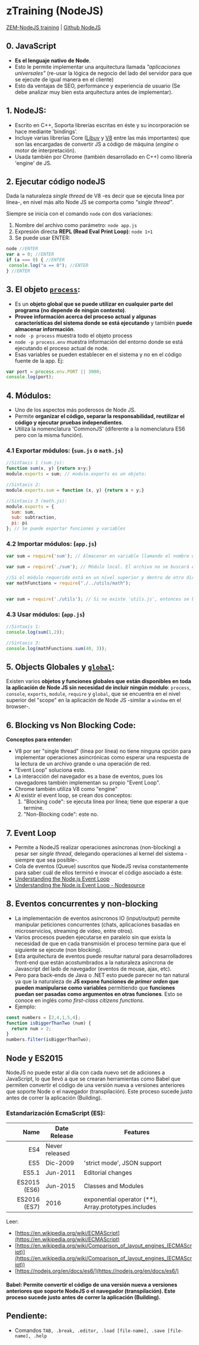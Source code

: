 # zTraining (NodeJS)
[ZEM-NodeJS training](https://bitbucket.org/zemoga/zem-nodejs-training/wiki/Home) | [Github NodeJS](https://github.com/nodejs/node)

## 0. JavaScript
- **Es el lenguaje nativo de Node**.
- Esto le permite implementar una arquitectura llamada _"aplicaciones universales"_ (re-usar la lógica de negocio del lado del servidor para que se ejecute de igual manera en el cliente) 
- Esto da ventajas de SEO, performance y experiencia de usuario (Se debe analizar muy bien esta arquitectura antes de implementar).

## 1. NodeJS:
- Escrito en C++, Soporta librerías escritas en éste y su incorporación se hace mediante 'bindings'.
- Incluye varias librerías Core ([Libuv](https://github.com/libuv/libuv) y [V8](https://github.com/v8/v8) entre las más importantes) que son las encargadas de convertir JS a código de máquina (_engine_ o motor de interpretación).
- Usada también por Chrome (también desarrollado en C++) como librería 'engine' de JS.

## 2. Ejecutar código nodeJS 
Dada la naturaleza _single thread_ de V8 -es decir que se ejecuta línea por línea-, en nivel más alto Node JS se comporta como _"single thread"_.

Siempre se inicia con el comando `node` con dos variaciones:

1. Nombre del archivo como parámetro:
`node app.js`
2. Expresión directa **REPL (Read Eval Print Loop)**:
`node 1+1`
3. Se puede usar ENTER:
```js
node //ENTER
var a = 0; //ENTER
if (a === 0) { //ENTER
 console.log("a == 0"); //ENTER
} //ENTER
```

## 3. El objeto [`process`](https://nodejs.org/api/process.html#process_process):
- Es un **objeto global que se puede utilizar en cualquier parte del programa (no depende de ningún contexto)**.
- **Provee información acerca del proceso actual y algunas características del sistema donde se está ejecutando** y también **puede almacenar información**.
- `node -p process` muestra todo el objeto process
- `node -p process.env` muestra información del entorno donde se está ejecutando el proceso actual de node.
- Esas variables se pueden establecer en el sistema y no en el código fuente de la app. Ej:
```js
var port = process.env.PORT || 3000;
console.log(port);
```

## 4. Módulos:
- Uno de los aspectos más poderosos de Node JS.
- Permite **organizar el código, separar la responsabilidad, reutilizar el código y ejecutar pruebas independientes**.
- Utiliza la nomenclatura 'CommonJS' (diferente a la nomenclatura ES6 pero con la misma función).

### 4.1 Exportar módulos: (`sum.js` o `math.js`)
```js
//Sintaxis 1 (sum.js):
function sum(x, y) {return x+y;}
module.exports = sum; // module.exports es un objeto:

//Sintaxis 2:
module.exports.sum = function (x, y) {return x + y;}

//Sintaxis 3 (math.js):
module.exports = {
  sum: sum,
  sub: subtraction,
  pi: pi
}; // Se puede exportar funciones y variables
```

### 4.2 Importar módulos: (`app.js`)
```js
var sum = require('sum'); // Almacenar en variable llamando el nombre del archivo que contiente los export. No es necesario especificar la extensión '.js'

var sum = require('./sum'); // Módulo local. El archivo no se buscará en node_modules. Las rutas especificadas en el require son relativas; 

//Si el módulo requerido está en un nivel superior y dentro de otro directorio llamado utils ser escribiría de la siguiente manera:
var mathFunctions = require("./../utils/math");


var sum = require('./utils'); // Si no existe 'utils.js', entonces se buscará 'utils/index.js'
```
### 4.3 Usar módulos: (`app.js`)
```js
//Sintaxis 1: 
console.log(sum(1,2));

//Sintaxis 3:
console.log(mathFunctions.sum(40, 3));
```

## 5. Objects Globales y [`global`](https://nodejs.org/api/globals.html):
Existen varios **objetos y funciones globales que están disponibles en toda la aplicación de Node JS sin necesidad de incluir ningún módulo**: `process`, `console`, `exports`, `module`, `require` y `global`, que se encuentra en el nivel superior del "scope" en la aplicación de Node JS -similar a `window` en el browser-.


## 6. Blocking vs Non Blocking Code:
**Conceptos para entender:**
- V8 por ser "single thread" (línea por línea) no tiene ninguna opción para implementar operaciones asincrónicas como esperar una respuesta de la lectura de un archivo grande o una operación de red.
- "Event Loop" soluciona esto.
- La interacción del navegador es a base de eventos, pues los navegadores también implementan su propio "Event Loop".
- Chrome también utiliza V8 como "engine"
- Al existir el event loop, se crean dos conceptos:
  1. "Blocking code": se ejecuta línea por línea; tiene que esperar a que termine.
  2. "Non-Blocking code": este no.


## 7. Event Loop
- Permite a NodeJS realizar operaciones asíncronas (non-blocking) a pesar ser _single thread_, delegando operaciones al kernel del sistema -siempre que sea posible-.
- Cola de eventos (Queue) suscritos que NodeJS revisa constantemente para saber cuál de ellos terminó e invocar el código asociado a éste.
- [Understanding the Node.js Event Loop](https://blog.risingstack.com/node-js-at-scale-understanding-node-js-event-loop/)
- [Understanding the Node.js Event Loop - Nodesource](https://nodesource.com/blog/understanding-the-nodejs-event-loop/)


## 8. Eventos concurrentes y non-blocking
- La implementación de eventos asíncronos IO (input/output) permite manipular peticiones concurrentes (chats, aplicaciones basadas en microservicios, streaming de video, entre otros).
- Varios procesos pueden ejecutarse en paralelo sin que exista la necesidad de que en cada transmisión el proceso termine para que el siguiente se ejecute (non blocking).
- Esta arquitectura de eventos puede resultar natural para desarrolladores front-end que están acostumbrados a la naturaleza asíncrona de Javascript del lado de navegador (eventos de mouse, ajax, etc). 
- Pero para back-ends de Java o .NET esto puede parecer no tan natural ya que la naturaleza de **JS expone funciones de _primer orden_ que pueden manipularse como variables** permitiendo que **funciones puedan ser pasadas como argumentos en otras funciones**. Esto se conoce en inglés como _first-class citizens functions_.
- Ejemplo:
```js
const numbers = [2,4,1,5,4];
function isBiggerThanTwo (num) {  
  return num > 2;
}
numbers.filter(isBiggerThanTwo);
```


## Node y ES2015

NodeJS no puede estar al día con cada nuevo set de adiciones a JavaScript, lo que llevó a que se crearan herramientas como Babel que permiten convertir el código de una versión nueva a versiones anteriores que soporte Node o el navegador (transpilación). Este proceso sucede justo antes de correr la aplicación (Building).

### Estandarización EcmaScript (ES):

| Name | Date Release | Features |
|-:|-|-|
| ES4 | Never released | 
| ES5 | Dic-2009 | 'strict mode', JSON support
| ES5.1 | Jun-2011 | Editorial changes
| ES2015 (ES6) | Jun-2015 | Classes and Modules
| ES2016 (ES7) | 2016 | exponential operator (**), Array.prototypes.includes

Leer: 
- [https://en.wikipedia.org/wiki/ECMAScript](https://en.wikipedia.org/wiki/ECMAScript)
- [https://en.wikipedia.org/wiki/Comparison_of_layout_engines_(ECMAScript)](https://en.wikipedia.org/wiki/Comparison_of_layout_engines_(ECMAScript))
- [https://nodejs.org/en/docs/es6/](https://nodejs.org/en/docs/es6/)

#### Babel:  Permite convertir el código de una versión nueva a versiones anteriores que soporte NodeJS o el navegador (transpilación). Este proceso sucede justo antes de correr la aplicación (Building).


## Pendiente:
- Comandos `TAB, .break, .editor, .load [file-name], .save [file-name], .help`
